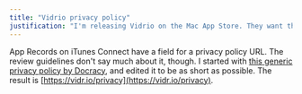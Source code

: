 ```yaml
---
title: "Vidrio privacy policy"
justification: "I'm releasing Vidrio on the Mac App Store. They want the URL of a 'privacy policy'. I don't know what should be in it."
---
```


App Records on iTunes Connect have a field for a privacy policy URL. The review guidelines don't say much about it, though. I started with [this generic privacy policy by Docracy](https://www.docracy.com/6016/mobile-privacy-policy), and edited it to be as short as possible. The result is [https://vidr.io/privacy](https://vidr.io/privacy).
